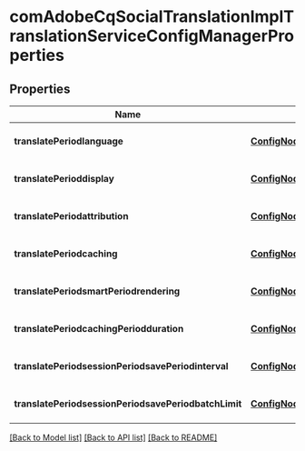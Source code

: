 # comAdobeCqSocialTranslationImplTranslationServiceConfigManagerProperties

## Properties
Name | Type | Description | Notes
------------ | ------------- | ------------- | -------------
**translatePeriodlanguage** | [**ConfigNodePropertyDropDown**](ConfigNodePropertyDropDown.md) |  | [optional] [default to null]
**translatePerioddisplay** | [**ConfigNodePropertyDropDown**](ConfigNodePropertyDropDown.md) |  | [optional] [default to null]
**translatePeriodattribution** | [**ConfigNodePropertyBoolean**](ConfigNodePropertyBoolean.md) |  | [optional] [default to null]
**translatePeriodcaching** | [**ConfigNodePropertyDropDown**](ConfigNodePropertyDropDown.md) |  | [optional] [default to null]
**translatePeriodsmartPeriodrendering** | [**ConfigNodePropertyDropDown**](ConfigNodePropertyDropDown.md) |  | [optional] [default to null]
**translatePeriodcachingPeriodduration** | [**ConfigNodePropertyString**](ConfigNodePropertyString.md) |  | [optional] [default to null]
**translatePeriodsessionPeriodsavePeriodinterval** | [**ConfigNodePropertyString**](ConfigNodePropertyString.md) |  | [optional] [default to null]
**translatePeriodsessionPeriodsavePeriodbatchLimit** | [**ConfigNodePropertyString**](ConfigNodePropertyString.md) |  | [optional] [default to null]

[[Back to Model list]](../README.md#documentation-for-models) [[Back to API list]](../README.md#documentation-for-api-endpoints) [[Back to README]](../README.md)


